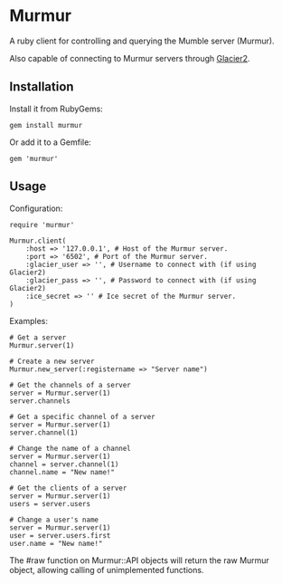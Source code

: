 # Murmur

A ruby client for controlling and querying the Mumble server (Murmur).

Also capable of connecting to Murmur servers through [Glacier2](http://wiki.mumble.info/wiki/Ice#Using_Glacier2).

## Installation

Install it from RubyGems:

```
gem install murmur
```

Or add it to a Gemfile:

```
gem 'murmur'
```

## Usage

Configuration:

```
require 'murmur'

Murmur.client(
    :host => '127.0.0.1', # Host of the Murmur server.
    :port => '6502', # Port of the Murmur server.
    :glacier_user => '', # Username to connect with (if using Glacier2)
    :glacier_pass => '', # Password to connect with (if using Glacier2)
    :ice_secret => '' # Ice secret of the Murmur server.
)
```

Examples:

```
# Get a server
Murmur.server(1)

# Create a new server
Murmur.new_server(:registername => "Server name")

# Get the channels of a server
server = Murmur.server(1)
server.channels

# Get a specific channel of a server
server = Murmur.server(1)
server.channel(1)

# Change the name of a channel
server = Murmur.server(1)
channel = server.channel(1)
channel.name = "New name!"

# Get the clients of a server
server = Murmur.server(1)
users = server.users

# Change a user's name
server = Murmur.server(1)
user = server.users.first
user.name = "New name!"
```

The #raw function on Murmur::API objects will return the raw Murmur object, allowing calling of unimplemented functions.

